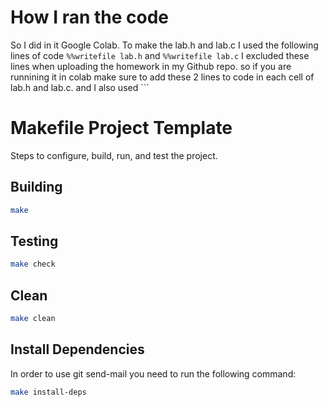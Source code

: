 # How I ran the code
So I did in it Google Colab. To make the lab.h and lab.c I used the following lines of code
``` %%writefile lab.h ```
and 
``` %%writefile lab.c ```
I excluded these lines when uploading the homework in my Github repo.
so if you are runnining it in colab make sure to add these 2 lines to code in each cell of lab.h and lab.c. 
and I also used ``` 

# Makefile Project Template

Steps to configure, build, run, and test the project.

## Building

```bash
make
```

## Testing

```bash
make check
```

## Clean

```bash
make clean
```

## Install Dependencies

In order to use git send-mail you need to run the following command:

```bash
make install-deps
```
